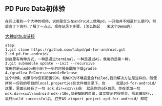 
## PD Pure Data初体验

    在网上看到一个大神的视频，说的是怎么在android上使用pd，一开始并不知道什么是PD，然后查了下资料.了解了一点点，现在记录下步骤，(怎么跑起   来这个Demo的)
[大神github链接](https://github.com/libpd/pd-for-android)



    step:
    1.git clone https://github.com/libpd/pd-for-android.git
    2.cd pd-for-android/
    到这里有两种方式，一种是通过terminal，一种是通过AS，我用的是第一种，
    3.git submodule update --init --recursive
    我用的是window执行到下一步的时候会翻墙下载gradle
    4./gradlew PdCore:assembleRelease
    这个时候，如果你你没有配置SDK，和NDK的环境变量会failed,我的解决方法是这样的，随便拷贝一份别的项目的local.properties到文件根目录下，也     就是pd-for-android/  这里，里面已经有了一句 sdk.dir=xxx\\sdk  就是你的sdk目录，你在添加一句           ndk.dir=xxx\\android-ndk-r10e,就是NDK的目录，其实提示的很明显，照着做就行，，
    最终build successful后，打开AS->import project->pd-for-android/ 即可
